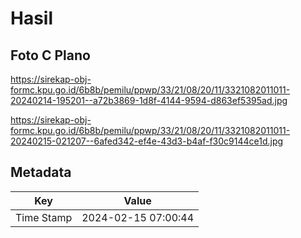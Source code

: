 # Hasil

## Foto C Plano

https://sirekap-obj-formc.kpu.go.id/6b8b/pemilu/ppwp/33/21/08/20/11/3321082011011-20240214-195201--a72b3869-1d8f-4144-9594-d863ef5395ad.jpg

https://sirekap-obj-formc.kpu.go.id/6b8b/pemilu/ppwp/33/21/08/20/11/3321082011011-20240215-021207--6afed342-ef4e-43d3-b4af-f30c9144ce1d.jpg


## Metadata

| Key        | Value               |
| ---------- | ------------------- |
| Time Stamp | 2024-02-15 07:00:44 |



